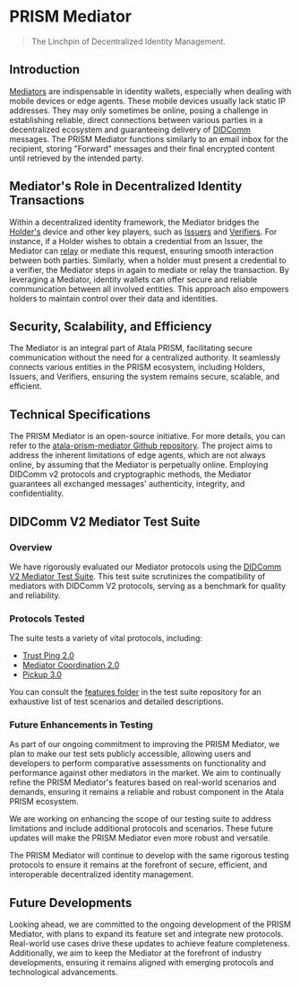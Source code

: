 # PRISM Mediator

> The Linchpin of Decentralized Identity Management.

## Introduction

[Mediators](/docs/concepts/glossary#mediator) are indispensable in identity wallets, especially when dealing with mobile devices or edge agents. These mobile devices usually lack static IP addresses. They may only sometimes be online, posing a challenge in establishing reliable, direct connections between various parties in a decentralized ecosystem and guaranteeing delivery of [DIDComm](/docs/concepts/glossary#didcomm) messages. The PRISM Mediator functions similarly to an email inbox for the recipient, storing "Forward" messages and their final encrypted content until retrieved by the intended party.

## Mediator's Role in Decentralized Identity Transactions

Within a decentralized identity framework, the Mediator bridges the [Holder's](/docs/concepts/glossary#holder) device and other key players, such as [Issuers](/docs/concepts/glossary#issuer) and [Verifiers](/docs/concepts/glossary#verifier). For instance, if a Holder wishes to obtain a credential from an Issuer, the Mediator can [relay](/docs/concepts/glossary#relay) or mediate this request, ensuring smooth interaction between both parties. Similarly, when a holder must present a credential to a verifier, the Mediator steps in again to mediate or relay the transaction. By leveraging a Mediator, identity wallets can offer secure and reliable communication between all involved entities. This approach also empowers holders to maintain control over their data and identities.

## Security, Scalability, and Efficiency

The Mediator is an integral part of Atala PRISM, facilitating secure communication without the need for a centralized authority. It seamlessly connects various entities in the PRISM ecosystem, including Holders, Issuers, and Verifiers, ensuring the system remains secure, scalable, and efficient.

## Technical Specifications

The PRISM Mediator is an open-source initiative. For more details, you can refer to the [atala-prism-mediator Github repository](https://github.com/input-output-hk/atala-prism-mediator). The project aims to address the inherent limitations of edge agents, which are not always online, by assuming that the Mediator is perpetually online. Employing DIDComm v2 protocols and cryptographic methods, the Mediator guarantees all exchanged messages' authenticity, integrity, and confidentiality.

## DIDComm V2 Mediator Test Suite

### Overview
We have rigorously evaluated our Mediator protocols using the [DIDComm V2 Mediator Test Suite](https://github.com/input-output-hk/didcomm-v2-mediator-test-suite/). This test suite scrutinizes the compatibility of mediators with DIDComm V2 protocols, serving as a benchmark for quality and reliability.

### Protocols Tested
The suite tests a variety of vital protocols, including:

- [Trust Ping 2.0](https://didcomm.org/trust-ping/2.0/)
- [Mediator Coordination 2.0](https://didcomm.org/mediator-coordination/2.0/)
- [Pickup 3.0](https://didcomm.org/pickup/3.0/)

You can consult the [features folder](https://github.com/input-output-hk/didcomm-v2-mediator-test-suite/blob/main/src/test/resources/features) in the test suite repository for an exhaustive list of test scenarios and detailed descriptions.

### Future Enhancements in Testing

As part of our ongoing commitment to improving the PRISM Mediator, we plan to make our test sets publicly accessible, allowing users and developers to perform comparative assessments on functionality and performance against other mediators in the market. We aim to continually refine the PRISM Mediator's features based on real-world scenarios and demands, ensuring it remains a reliable and robust component in the Atala PRISM ecosystem.

We are working on enhancing the scope of our testing suite to address limitations and include additional protocols and scenarios. These future updates will make the PRISM Mediator even more robust and versatile.

The PRISM Mediator will continue to develop with the same rigorous testing protocols to ensure it remains at the forefront of secure, efficient, and interoperable decentralized identity management.

## Future Developments

Looking ahead, we are committed to the ongoing development of the PRISM Mediator, with plans to expand its feature set and integrate new protocols. Real-world use cases drive these updates to achieve feature completeness. Additionally, we aim to keep the Mediator at the forefront of industry developments, ensuring it remains aligned with emerging protocols and technological advancements.
